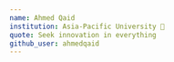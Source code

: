 ```yaml
---
name: Ahmed Qaid
institution: Asia-Pacific University 🚩
quote: Seek innovation in everything
github_user: ahmedqaid
---
```

